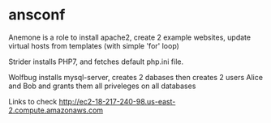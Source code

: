 # ansconf
Anemone is a role to install apache2, create 2 example websites, update virtual hosts from templates (with simple 'for' loop)

Strider installs PHP7, and fetches default php.ini file.

Wolfbug installs mysql-server, creates 2 dabases then creates 2 users Alice and Bob and grants them all priveleges on all databases

Links to check 
http://ec2-18-217-240-98.us-east-2.compute.amazonaws.com
